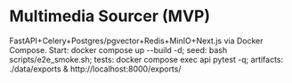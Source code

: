 # Multimedia Sourcer (MVP)
FastAPI+Celery+Postgres/pgvector+Redis+MinIO+Next.js via Docker Compose. Start: docker compose up --build -d; seed: bash scripts/e2e_smoke.sh; tests: docker compose exec api pytest -q; artifacts: ./data/exports & http://localhost:8000/exports/
